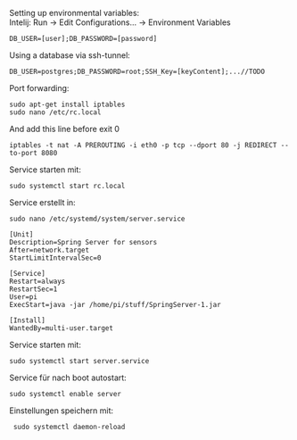 Setting up environmental variables: \
Intelij: Run -> Edit Configurations... -> Environment Variables
```
DB_USER=[user];DB_PASSWORD=[password]
```
Using a database via ssh-tunnel:
```
DB_USER=postgres;DB_PASSWORD=root;SSH_Key=[keyContent];...//TODO
```

Port forwarding: 
```
sudo apt-get install iptables
sudo nano /etc/rc.local
```
And add this line before exit 0
```
iptables -t nat -A PREROUTING -i eth0 -p tcp --dport 80 -j REDIRECT --to-port 8080
```
Service starten mit:
```
sudo systemctl start rc.local
```


Service erstellt in: 
```
sudo nano /etc/systemd/system/server.service 
```
```
[Unit]
Description=Spring Server for sensors
After=network.target
StartLimitIntervalSec=0

[Service]
Restart=always
RestartSec=1
User=pi
ExecStart=java -jar /home/pi/stuff/SpringServer-1.jar

[Install]
WantedBy=multi-user.target
```
Service starten mit:
```
sudo systemctl start server.service
```
Service für nach boot autostart:
```
sudo systemctl enable server
```
Einstellungen speichern mit:
```
 sudo systemctl daemon-reload
```